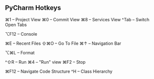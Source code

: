 ## PyCharm Hotkeys

⌘1 – Project View
⌘0 – Commit View
⌘8 – Services View
^Tab – Switch Open Tabs

⌥F12 – Console

⌘E – Recent Files
⇧⌘O – Go To File
⌘↑ – Navigation Bar

⌥⌘L – Format

^⇧R – Run
⌘4 – "Run" view
⌘F2 – Stop

⌘F12 – Navigate Code Structure
^H – Class Hierarchy